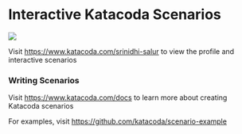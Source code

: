 # Interactive Katacoda Scenarios

[![](http://shields.katacoda.com/katacoda/srinidhi-salur/count.svg)](https://www.katacoda.com/srinidhi-salur "Get your profile on Katacoda.com")

Visit https://www.katacoda.com/srinidhi-salur to view the profile and interactive scenarios

### Writing Scenarios
Visit https://www.katacoda.com/docs to learn more about creating Katacoda scenarios

For examples, visit https://github.com/katacoda/scenario-example
